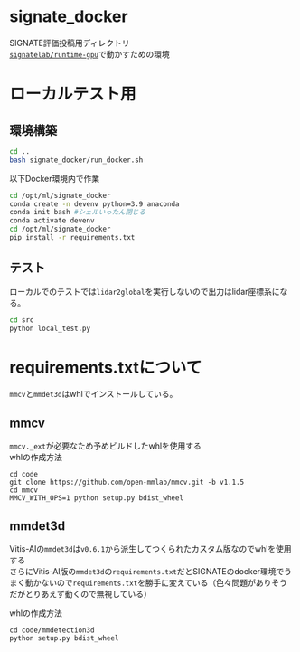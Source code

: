 # signate_docker
SIGNATE評価投稿用ディレクトリ  
[`signatelab/runtime-gpu`](https://github.com/signatelab/runtime-gpu)で動かすための環境


# ローカルテスト用

## 環境構築
```sh
cd ..
bash signate_docker/run_docker.sh
```
以下Docker環境内で作業
```sh
cd /opt/ml/signate_docker
conda create -n devenv python=3.9 anaconda
conda init bash #シェルいったん閉じる
conda activate devenv
cd /opt/ml/signate_docker
pip install -r requirements.txt
```
## テスト
ローカルでのテストでは`lidar2global`を実行しないので出力はlidar座標系になる。  
```sh
cd src
python local_test.py
```


# requirements.txtについて
`mmcv`と`mmdet3d`はwhlでインストールしている。
## mmcv
`mmcv._ext`が必要なため予めビルドしたwhlを使用する  
whlの作成方法
```
cd code
git clone https://github.com/open-mmlab/mmcv.git -b v1.1.5
cd mmcv
MMCV_WITH_OPS=1 python setup.py bdist_wheel
```

## mmdet3d
Vitis-AIの`mmdet3d`は`v0.6.1`から派生してつくられたカスタム版なのでwhlを使用する  
さらにVitis-AI版の`mmdet3d`の`requirements.txt`だとSIGNATEのdocker環境でうまく動かないので`requirements.txt`を勝手に変えている（色々問題がありそうだがとりあえず動くので無視している）

whlの作成方法
```
cd code/mmdetection3d
python setup.py bdist_wheel
```


